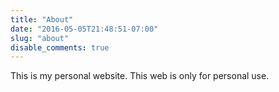 ```yaml
---
title: "About"
date: "2016-05-05T21:48:51-07:00"
slug: "about"
disable_comments: true
---
```

This is my personal website. This web is only for personal use.
